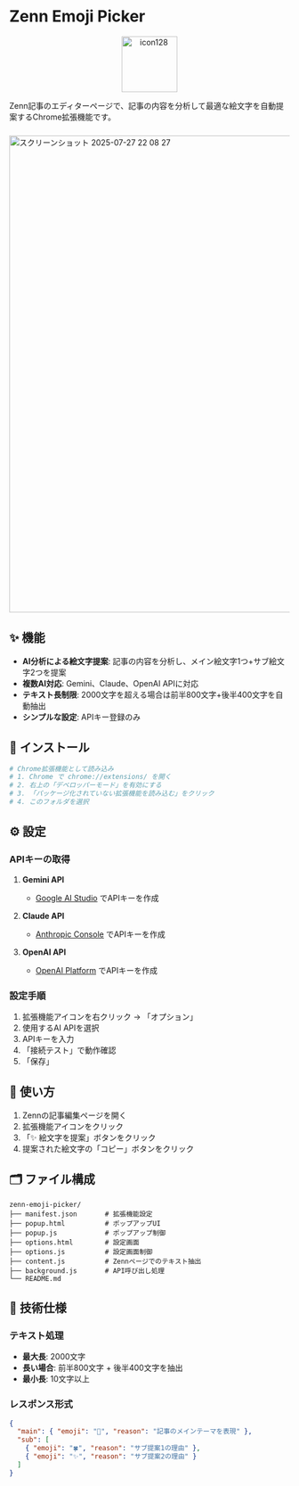 # Zenn Emoji Picker 
<div align="center">
   <img width="100" height="100" alt="icon128" src="https://github.com/user-attachments/assets/71584a9f-852b-4737-a7d0-6e8e97e505dd" />
</div>
  
Zenn記事のエディターページで、記事の内容を分析して最適な絵文字を自動提案するChrome拡張機能です。  
  
<div style="margin-top: 24px;">
   <img width="1511" height="856" alt="スクリーンショット 2025-07-27 22 08 27" src="https://github.com/user-attachments/assets/479a3e45-5d75-43d5-bb83-413820d61829" />
</div>

## ✨ 機能

- **AI分析による絵文字提案**: 記事の内容を分析し、メイン絵文字1つ+サブ絵文字2つを提案
- **複数AI対応**: Gemini、Claude、OpenAI APIに対応
- **テキスト長制限**: 2000文字を超える場合は前半800文字+後半400文字を自動抽出
- **シンプルな設定**: APIキー登録のみ

## 🚀 インストール

```bash
# Chrome拡張機能として読み込み
# 1. Chrome で chrome://extensions/ を開く
# 2. 右上の「デベロッパーモード」を有効にする
# 3. 「パッケージ化されていない拡張機能を読み込む」をクリック
# 4. このフォルダを選択
```

## ⚙️ 設定

### APIキーの取得

1. **Gemini API**
   - [Google AI Studio](https://aistudio.google.com/app/apikey) でAPIキーを作成

2. **Claude API**
   - [Anthropic Console](https://console.anthropic.com/) でAPIキーを作成

3. **OpenAI API**
   - [OpenAI Platform](https://platform.openai.com/api-keys) でAPIキーを作成

### 設定手順

1. 拡張機能アイコンを右クリック → 「オプション」
2. 使用するAI APIを選択
3. APIキーを入力
4. 「接続テスト」で動作確認
5. 「保存」

## 📖 使い方

1. Zennの記事編集ページを開く
2. 拡張機能アイコンをクリック
3. 「✨ 絵文字を提案」ボタンをクリック
4. 提案された絵文字の「コピー」ボタンをクリック

## 🗂️ ファイル構成

```
zenn-emoji-picker/
├── manifest.json       # 拡張機能設定
├── popup.html          # ポップアップUI
├── popup.js            # ポップアップ制御
├── options.html        # 設定画面
├── options.js          # 設定画面制御
├── content.js          # Zennページでのテキスト抽出
├── background.js       # API呼び出し処理
└── README.md
```

## 🔧 技術仕様

### テキスト処理
- **最大長**: 2000文字
- **長い場合**: 前半800文字 + 後半400文字を抽出
- **最小長**: 10文字以上

### レスポンス形式
```json
{
  "main": { "emoji": "🎩", "reason": "記事のメインテーマを表現" },
  "sub": [
    { "emoji": "🍀", "reason": "サブ提案1の理由" },
    { "emoji": "✨", "reason": "サブ提案2の理由" }
  ]
}
```
